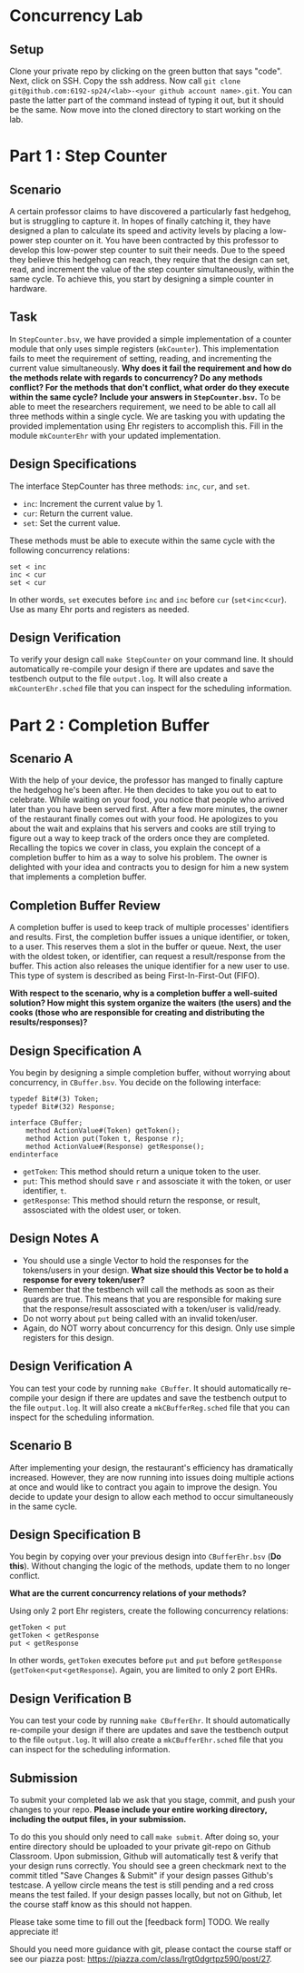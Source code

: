 # Concurrency Lab

## Setup

Clone your private repo by clicking on the green button that says "code". Next, click on SSH. Copy the ssh address. Now call `git clone git@github.com:6192-sp24/<lab>-<your github account name>.git`. You can paste the latter part of the command instead of typing it out, but it should be the same. Now move into the cloned directory to start working on the lab.

# Part 1 : Step Counter

## Scenario

A certain professor claims to have discovered a particularly fast hedgehog, but is struggling to capture it. In hopes of finally catching it, they have designed a plan to calculate its speed and activity levels by placing a low-power
step counter on it. You have been contracted by this professor to develop this low-power step counter to suit their needs. Due to the speed they believe this hedgehog can reach,
they require that the design can set, read, and increment the value of the step counter simultaneously, within the same cycle. To achieve this, you start by designing a simple counter in hardware.

## Task

In `StepCounter.bsv`, we have provided a simple implementation of a counter module that only uses simple registers (`mkCounter`). This implementation fails to meet the requirement of setting, reading, and incrementing the current value simultaneously. **Why does it fail the requirement and how do the methods relate with regards to concurrency? Do any methods conflict? For the methods that don't conflict, what order do they execute within the same cycle? Include your answers in `StepCounter.bsv`.** To be able to meet the researchers requirement, we need to be able to call all three methods within a single cycle. We are tasking you with updating the provided implementation using Ehr registers to accomplish this. Fill in the module `mkCounterEhr` with your updated implementation.

## Design Specifications 

The interface StepCounter has three methods: `inc`, `cur`, and `set`.
- `inc`: Increment the current value by 1.
- `cur`: Return the current value.
- `set`: Set the current value.

These methods must be able to execute within the same cycle with the following concurrency relations:
```
set < inc
inc < cur
set < cur
```

In other words, `set` executes before `inc` and `inc` before `cur` (`set`<`inc`<`cur`). Use as many Ehr ports and registers as needed.

## Design Verification

To verify your design call `make StepCounter` on your command line. It should automatically re-compile your design if there are updates and
save the testbench output to the file `output.log`. It will also create a `mkCounterEhr.sched` file that you can inspect for the scheduling
information.

# Part 2 : Completion Buffer

## Scenario A

With the help of your device, the professor has manged to finally capture the hedgehog he's been after. He then decides to take you out to eat to celebrate. While waiting on your food, you notice that people who arrived later than you have been served first. After a few more minutes, the owner of the restaurant finally comes out with your food. He apologizes to you about the wait and explains that his servers
and cooks are still trying to figure out a way to keep track of the orders once they are completed. Recalling the topics we cover in class, you explain the concept of a completion buffer to him as a way to solve his problem. The owner is delighted with your idea and contracts you to design for him a new system that implements a completion buffer.

## Completion Buffer Review

A completion buffer is used to keep track of multiple processes' identifiers and results. First, the completion buffer issues a unique identifier, or token, to a user. This reserves them a slot in the buffer 
or queue. Next, the user with the oldest token, or identifier, can request a result/response from the buffer. This action also releases the unique identifier for a new user to use. This type of system is described
as being First-In-First-Out (FIFO).

**With respect to the scenario, why is a completion buffer a well-suited solution? How might this system organize the waiters (the users) and the cooks (those who are responsible for creating and distributing the results/responses)?**

## Design Specification A

You begin by designing a simple completion buffer, without worrying about concurrency, in `CBuffer.bsv`. You decide on the following interface:

```
typedef Bit#(3) Token;
typedef Bit#(32) Response;

interface CBuffer;
    method ActionValue#(Token) getToken();
    method Action put(Token t, Response r);
    method ActionValue#(Response) getResponse();
endinterface

```

- `getToken`: This method should return a unique token to the user.
- `put`: This method should save `r` and assosciate it with the token, or user identifier, `t`.
- `getResponse`: This method should return the response, or result, assosciated with the oldest user, or token.

## Design Notes A

- You should use a single Vector to hold the responses for the tokens/users in your design. **What size should this Vector be to hold a response for every token/user?**
- Remember that the testbench will call the methods as soon as their guards are true. This means that you are responsible for making sure that the response/result assosciated with a token/user is valid/ready.
- Do not worry about `put` being called with an invalid token/user.
- Again, do NOT worry about concurrency for this design. Only use simple registers for this design.

## Design Verification A

You can test your code by running `make CBuffer`. It should automatically re-compile your design if there are updates and
save the testbench output to the file `output.log`. It will also create a `mkCBufferReg.sched` file that you can inspect for the scheduling
information.

## Scenario B

After implementing your design, the restaurant's efficiency has dramatically increased. However, they are now running into issues doing multiple actions at once and would like to contract you again to improve the design. You decide to update your design to allow each method to occur simultaneously in the same cycle.

## Design Specification B

You begin by copying over your previous design into `CBufferEhr.bsv` (**Do this**). Without changing the logic of the methods, update them to no longer conflict.

**What are the current concurrency relations of your methods?**

Using only 2 port Ehr registers, create the following concurrency relations:

```
getToken < put 
getToken < getResponse
put < getResponse
```  

In other words, `getToken` executes before `put` and `put` before `getResponse` (`getToken`<`put`<`getResponse`). Again, you are limited to only 2 port EHRs.

## Design Verification B

You can test your code by running `make CBufferEhr`. It should automatically re-compile your design if there are updates and
save the testbench output to the file `output.log`. It will also create a `mkCBufferEhr.sched` file that you can inspect for the scheduling
information.

## Submission

To submit your completed lab we ask that you stage, commit, and push your changes to your repo. **Please include your entire working directory, including the output files, in your submission.**

To do this you should only need to call `make submit`. After doing so, your entire directory should be uploaded to your private git-repo on Github Classroom. Upon submission,
Github will automatically test & verify that your design runs correctly. You should see a green checkmark next to the commit titled "Save Changes & Submit" if your design passes Github's testcase. A yellow circle means the test is still pending and a red cross means the test failed. If your design passes locally, but not on Github, let the course staff know as this should not happen.

Please take some time to fill out the [feedback form] TODO. We really appreciate it!

Should you need more guidance with git, please contact the course staff or see our piazza post: https://piazza.com/class/lrgt0dgrtpz590/post/27.

